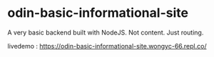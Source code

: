 # odin-basic-informational-site
A very basic backend built with NodeJS.
Not content. Just routing.

livedemo : https://odin-basic-informational-site.wongyc-66.repl.co/
